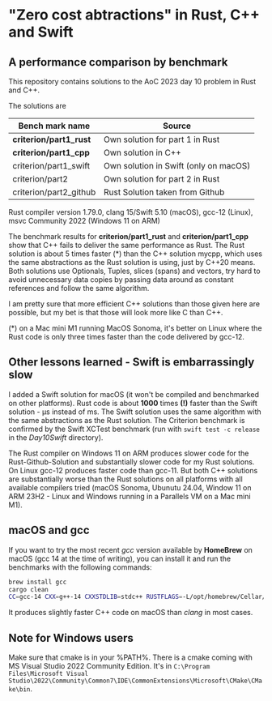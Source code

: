 # "Zero cost abtractions" in Rust, C++ and Swift 
## A performance comparison by benchmark

This repository contains solutions to the AoC 2023 day 10 problem in Rust and C++.

The solutions are

| Bench mark name | Source |
------------------|---------
| **criterion/part1_rust** | Own solution for part 1 in Rust |
| **criterion/part1_cpp** | Own solution in C++ |
| criterion/part1_swift | Own solution in Swift (only on macOS) |
| criterion/part2 | Own solution for part 2 in Rust |
| criterion/part2_github | Rust Solution taken from Github |

Rust compiler version 1.79.0, clang 15/Swift 5.10 (macOS), gcc-12 (Linux), msvc Community 2022 (Windows 11 on ARM)

The benchmark results for **criterion/part1_rust** and **criterion/part1_cpp** show that C++ fails to deliver the same performance as Rust. The Rust solution is about 5 times faster (*) than the C++ solution mycpp, which uses the same abstractions as the Rust solution is using, just by C++20 means. Both solutions use Optionals, Tuples, slices (spans) and vectors, try hard to avoid unnecessary data copies by passing data around as constant references and follow the same algorithm.

I am pretty sure that more efficient C++ solutions than those given here are possible, but my bet is that those will look more like C than C++.

(*) on a Mac mini M1 running MacOS Sonoma, it's better on Linux where the Rust code is only three times faster than the code delivered by gcc-12.

## Other lessons learned - Swift is embarrassingly slow

I added a Swift solution for macOS (it won't be compiled and benchmarked on other platforms). Rust code is about **1000** times **(!)** faster than the Swift solution - µs instead of ms. The Swift solution uses the same algorithm with the same abstractions as the Rust solution. The Criterion benchmark is confirmed by the Swift XCTest benchmark (run with `swift test -c release` in the *Day10Swift* directory).

The Rust compiler on Windows 11 on ARM produces slower code for the Rust-Github-Solution and substantially slower code for my Rust solutions. On Linux gcc-12 produces faster code than gcc-11. But both C++ solutions are substantially worse than the Rust solutions on all platforms with all available compilers tried (macOS Sonoma, Ubunutu 24.04, Window 11 on ARM 23H2 - Linux and Windows running in a Parallels VM on a Mac mini M1).



## macOS and gcc

If you want to try the most recent *gcc* version available by **HomeBrew** on macOS (gcc 14 at the time of writing), you can install it and run the benchmarks with the following commands:

```bash
brew install gcc
cargo clean
CC=gcc-14 CXX=g++-14 CXXSTDLIB=stdc++ RUSTFLAGS=-L/opt/homebrew/Cellar/gcc/14.1.0_1/lib/gcc/current/ cargo bench
```

It produces slightly faster C++ code on macOS than *clang* in most cases.

## Note for Windows users

Make sure that cmake is in your %PATH%. There is a cmake coming with MS Visual Studio 2022 Community Edition. It's in `C:\Program Files\Microsoft Visual Studio\2022\Community\Common7\IDE\CommonExtensions\Microsoft\CMake\CMake\bin`.